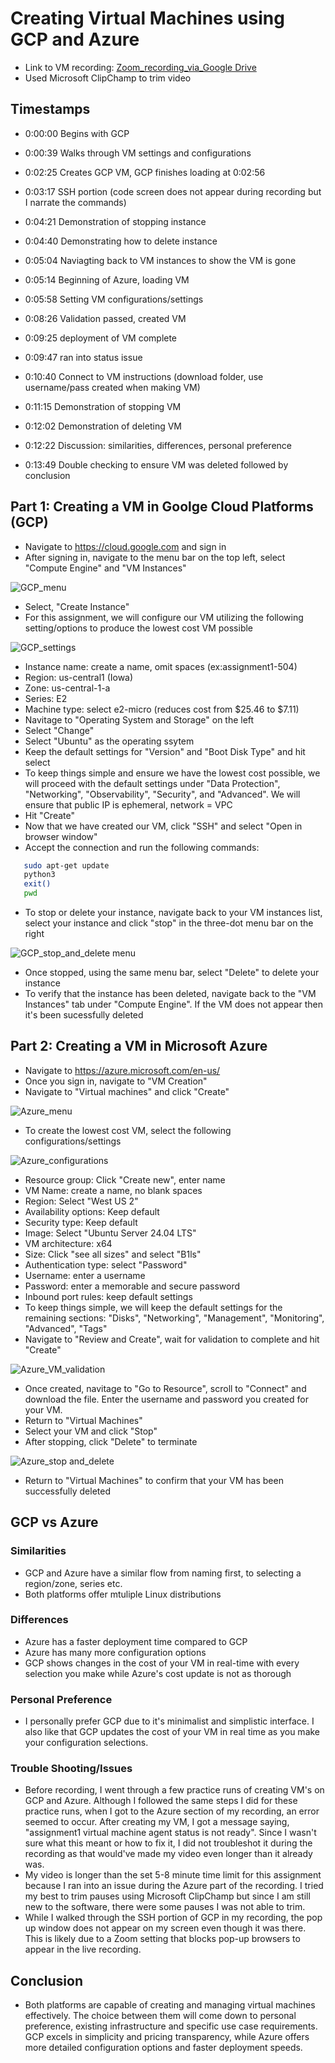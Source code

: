 # Creating Virtual Machines using GCP and Azure
- Link to VM recording: [Zoom_recording_via_Google Drive](https://drive.google.com/file/d/14dshx_CwPN6I0h6hDJrhaNeZSQHBA8Xl/view?usp=sharing)
- Used Microsoft ClipChamp to trim video

## Timestamps
- 0:00:00 Begins with GCP
- 0:00:39 Walks through VM settings and configurations
- 0:02:25 Creates GCP VM, GCP finishes loading at 0:02:56
- 0:03:17 SSH portion (code screen does not appear during recording but I narrate the commands)
- 0:04:21 Demonstration of stopping instance
- 0:04:40 Demonstrating how to delete instance
- 0:05:04 Naviagting back to VM instances to show the VM is gone

- 0:05:14 Beginning of Azure, loading VM
- 0:05:58 Setting VM configurations/settings
- 0:08:26 Validation passed, created VM
- 0:09:25 deployment of VM complete
- 0:09:47 ran into status issue
- 0:10:40 Connect to VM instructions (download folder, use username/pass created when making VM)
- 0:11:15 Demonstration of stopping VM
- 0:12:02 Demonstration of deleting VM
- 0:12:22 Discussion: similarities, differences, personal preference
- 0:13:49 Double checking to ensure VM was deleted followed by conclusion


## Part 1: Creating a VM in Goolge Cloud Platforms (GCP)
- Navigate to https://cloud.google.com and sign in
- After signing in, navigate to the menu bar on the top left, select "Compute Engine" and "VM Instances"

![GCP_menu](images/GCP1.png)

- Select, "Create Instance"
- For this assignment, we will configure our VM utilizing the following setting/options to produce the lowest cost VM possible

![GCP_settings](images/GCP2.png)

- Instance name: create a name, omit spaces (ex:assignment1-504)
- Region: us-central1 (Iowa)
- Zone: us-central-1-a
- Series: E2
- Machine type: select e2-micro (reduces cost from $25.46 to $7.11) 
- Navitage to "Operating System and Storage" on the left
- Select "Change"
- Select "Ubuntu" as the operating ssytem 
- Keep the default settings for "Version" and "Boot Disk Type" and hit select
- To keep things simple and ensure we have the lowest cost possible, we will proceed with the default settings under "Data Protection", "Networking", "Observability", "Security", and "Advanced". We will ensure that public IP is ephemeral, network = VPC
- Hit "Create" 
- Now that we have created our VM, click "SSH" and select "Open in browser window"
- Accept the connection and run the following commands:

```bash
   sudo apt-get update
   python3
   exit()
   pwd
   ```
- To stop or delete your instance, navigate back to your VM instances list, select your instance and click "stop" in the three-dot menu bar on the right

![GCP_stop_and_delete menu](images/GCP3.png)

- Once stopped, using the same menu bar, select "Delete" to delete your instance
- To verify that the instance has been deleted, navigate back to the "VM Instances" tab under "Compute Engine". If the VM does not appear then it's been sucessfully deleted


## Part 2: Creating a VM in Microsoft Azure
- Navigate to https://azure.microsoft.com/en-us/
- Once you sign in, navigate to "VM Creation"
- Navigate to "Virtual machines" and click "Create"

![Azure_menu](images/Azure1.png)

- To create the lowest cost VM, select the following configurations/settings

![Azure_configurations](images/Azure2.png)

- Resource group: Click "Create new", enter name
- VM Name: create a name, no blank spaces
- Region: Select "West US 2"
- Availability options: Keep default
- Security type: Keep default
- Image: Select "Ubuntu Server 24.04 LTS"
- VM architecture: x64
- Size: Click "see all sizes" and select "B1ls"
- Authentication type: select "Password"
- Username: enter a username
- Password: enter a memorable and secure password
- Inbound port rules: keep default settings
- To keep things simple, we will keep the default settings for the remaining sections: "Disks", "Networking", "Management", "Monitoring", "Advanced", "Tags"
- Navigate to "Review and Create", wait for validation to complete and hit "Create"

![Azure_VM_validation](images/Azure3.png)

- Once created, navitage to "Go to Resource", scroll to "Connect" and download the file. Enter the username and password you created for your VM.
- Return to "Virtual Machines" 
- Select your VM and click "Stop"
- After stopping, click "Delete" to terminate 

![Azure_stop and_delete](images/Azure5.png)

- Return to "Virtual Machines" to confirm that your VM has been successfully deleted

## GCP vs Azure
### Similarities
- GCP and Azure have a similar flow from naming first, to selecting a region/zone, series etc. 
- Both platforms offer mtuliple Linux distributions
### Differences
- Azure has a faster deployment time compared to GCP
- Azure has many more configuration options
- GCP shows changes in the cost of your VM in real-time with every selection you make while Azure's cost update is not as thorough

### Personal Preference
- I personally prefer GCP due to it's minimalist and simplistic interface. I also like that GCP updates the cost of your VM in real time as you make your configuration selections. 

### Trouble Shooting/Issues
- Before recording, I went through a few practice runs of creating VM's on GCP and Azure. Although I followed the same steps I did for these practice runs, when I got to the Azure section of my recording, an error seemed to occur. After creating my VM, I got a message saying, "assignment1 virtual machine agent status is not ready". Since I wasn't sure what this meant or how to fix it, I did not troubleshot it during the recording as that would've made my video even longer than it already was.
- My video is longer than the set 5-8 minute time limit for this assignment because I ran into an issue during the Azure part of the recording. I tried my best to trim pauses using Microsoft ClipChamp but since I am still new to the software, there were some pauses I was not able to trim. 
- While I walked through the SSH portion of GCP in my recording, the pop up window does not appear on my screen even though it was there. This is likely due to a Zoom setting that blocks pop-up browsers to appear in the live recording. 

## Conclusion
- Both platforms are capable of creating and managing virtual machines effectively. The choice between them will come down to personal preference, existing infrastructure and specific use case requirements. GCP excels in simplicity and pricing transparency, while Azure offers more detailed configuration options and faster deployment speeds. 